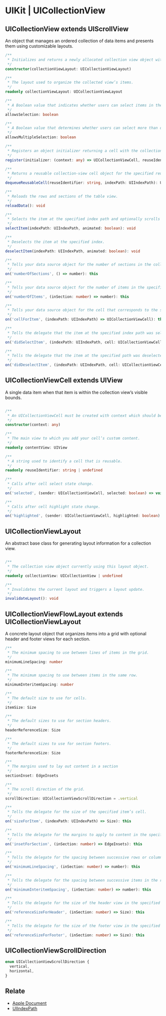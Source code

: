 # UIKit | UICollectionView

## UICollectionView extends UIScrollView

An object that manages an ordered collection of data items and presents them using customizable layouts.

```typescript
/** 
 * Initializes and returns a newly allocated collection view object with the specified layout.
 */
constructor(collectionViewLayout: UICollectionViewLayout)

/** 
 * The layout used to organize the collected view’s items.
 */
readonly collectionViewLayout: UICollectionViewLayout

/** 
 * A Boolean value that indicates whether users can select items in the collection view.
 */
allowsSelection: boolean

/** 
 * A Boolean value that determines whether users can select more than one item in the collection view.
 */
allowsMultipleSelection: boolean

/** 
 * Registers an object initializer returning a cell with the collection view under a specified identifier.
 */
register(initializer: (context: any) => UICollectionViewCell, reuseIdentifier: string)

/** 
 * Returns a reusable collection-view cell object for the specified reuse identifier and adds it to the table.
 */
dequeueReusableCell(reuseIdentifier: string, indexPath: UIIndexPath): UICollectionViewCell

/** 
 * Reloads the rows and sections of the table view.
 */
reloadData(): void

/** 
 * Selects the item at the specified index path and optionally scrolls it into view.
 */
selectItem(indexPath: UIIndexPath, animated: boolean): void

/** 
 * Deselects the item at the specified index.
 */
deselectItem(indexPath: UIIndexPath, animated: boolean): void

/** 
 * Tells your data source object for the number of sections in the collection view.
 */
on('numberOfSections', () => number): this

/** 
 * Tells your data source object for the number of items in the specified section.
 */
on('numberOfItems', (inSection: number) => number): this

/** 
 * Tells your data source object for the cell that corresponds to the specified item in the collection view.
 */
on('cellForItem', (indexPath: UIIndexPath) => UICollectionViewCell): this

/** 
 * Tells the delegate that the item at the specified index path was selected.
 */
on('didSelectItem', (indexPath: UIIndexPath, cell: UICollectionViewCell) => void): this

/** 
 * Tells the delegate that the item at the specified path was deselected.
 */
on('didDeselectItem', (indexPath: UIIndexPath, cell: UICollectionViewCell) => void): this
```

## UICollectionViewCell extends UIView

A single data item when that item is within the collection view’s visible bounds.

```typescript

/** 
 * An UICollectionViewCell must be created with context which should be call by UICollectionView.register method's callback.
 */
constructor(context: any)

/** 
 * The main view to which you add your cell’s custom content.
 */
readonly contentView: UIView

/** 
 * A string used to identify a cell that is reusable.
 */
readonly reuseIdentifier: string | undefined

/** 
 * Calls after cell select state change.
 */
on('selected', (sender: UICollectionViewCell, selected: boolean) => void): this

/** 
 * Calls after cell highlight state change.
 */
on('highlighted', (sender: UICollectionViewCell, highlighted: boolean) => void): this
```

## UICollectionViewLayout

An abstract base class for generating layout information for a collection view.

```typescript

/** 
 * The collection view object currently using this layout object.
 */
readonly collectionView: UICollectionView | undefined

/** 
 * Invalidates the current layout and triggers a layout update.
 */
invalidateLayout(): void
```

## UICollectionViewFlowLayout extends UICollectionViewLayout

A concrete layout object that organizes items into a grid with optional header and footer views for each section.

```typescript
/** 
 * The minimum spacing to use between lines of items in the grid.
 */
minimumLineSpacing: number

/** 
 * The minimum spacing to use between items in the same row.
 */
minimumInteritemSpacing: number

/** 
 * The default size to use for cells.
 */
itemSize: Size

/** 
 * The default sizes to use for section headers.
 */
headerReferenceSize: Size

/** 
 * The default sizes to use for section footers.
 */
footerReferenceSize: Size

/** 
 * The margins used to lay out content in a section
 */
sectionInset: EdgeInsets

/** 
 * The scroll direction of the grid.
 */
scrollDirection: UICollectionViewScrollDirection = .vertical

/** 
 * Tells the delegate for the size of the specified item’s cell.
 */
on('sizeForItem', (indexPath: UIIndexPath) => Size): this

/** 
 * Tells the delegate for the margins to apply to content in the specified section.
 */
on('insetForSection', (inSection: number) => EdgeInsets): this

/** 
 * Tells the delegate for the spacing between successive rows or columns of a section.
 */
on('minimumLineSpacing', (inSection: number) => number): this

/** 
 * Tells the delegate for the spacing between successive items in the rows or columns of a section.
 */
on('minimumInteritemSpacing', (inSection: number) => number): this

/** 
 * Tells the delegate for the size of the header view in the specified section.
 */
on('referenceSizeForHeader', (inSection: number) => Size): this

/** 
 * Tells the delegate for the size of the footer view in the specified section.
 */
on('referenceSizeForFooter', (inSection: number) => Size): this
```

## UICollectionViewScrollDirection

```typescript
enum UICollectionViewScrollDirection {
  vertical,
  horizontal,
}
```

## Relate

* [Apple Document](https://developer.apple.com/documentation/uikit/uicollectionview?language=objc)
* [UIIndexPath](UIIndexPath.md)
